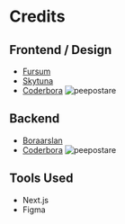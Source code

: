 # Credits

## Frontend / Design
- [Fursum](https://github.com/Fursum)
- [Skytuna](https://github.com/Skytuna)
- [Coderbora](https://github.com/Coderbora) ![peepostare](https://cdn.discordapp.com/emojis/896081172801658921.webp?size=20&quality=lossless)

## Backend
- [Boraarslan](https://github.com/boraarslan)
- [Coderbora](https://github.com/Coderbora) ![peepostare](https://cdn.discordapp.com/emojis/896081172801658921.webp?size=20&quality=lossless)

## Tools Used
- Next.js
- Figma
